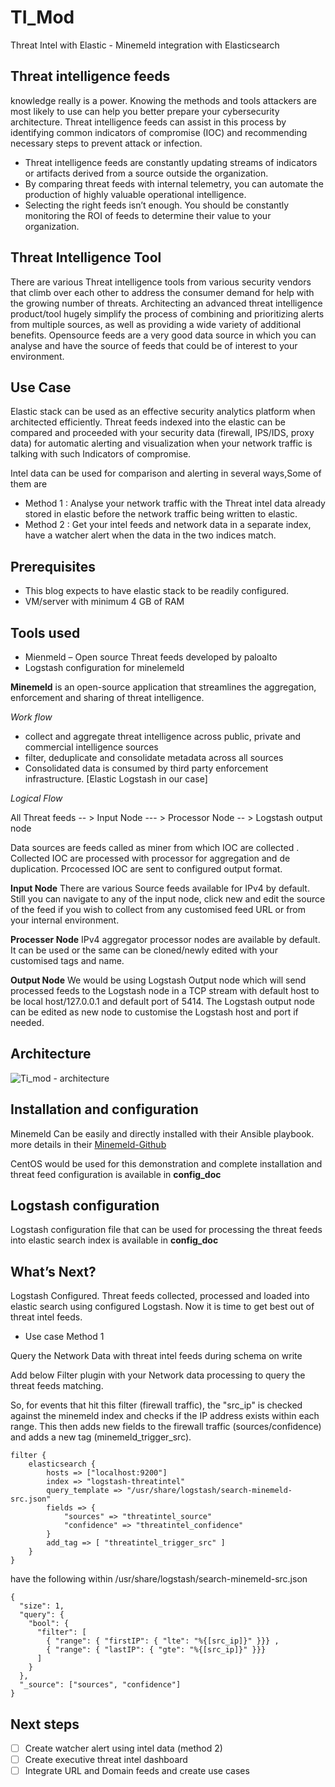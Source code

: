 ﻿# TI_Mod
Threat Intel with Elastic - Minemeld integration with Elasticsearch

## Threat intelligence feeds

knowledge really is a power. Knowing the methods and tools attackers are most likely to use can help you better prepare your cybersecurity architecture.  Threat intelligence feeds can assist in this process by identifying common indicators of compromise (IOC) and recommending necessary steps to prevent attack or infection.
* Threat intelligence feeds are constantly updating streams of indicators or artifacts derived from a source outside the organization.
* By comparing threat feeds with internal telemetry, you can automate the production of highly valuable operational intelligence.
* Selecting the right feeds isn’t enough. You should be constantly monitoring the ROI of feeds to determine their value to your organization.

## Threat Intelligence Tool

There are various Threat intelligence tools from various security vendors that climb over each other to address the consumer demand for help with the growing number of threats. Architecting an advanced threat intelligence product/tool hugely simplify the process of combining and prioritizing alerts from multiple sources, as well as providing a wide variety of additional benefits.
Opensource feeds are a very good data source in which you can analyse and have the source of feeds that could be of interest to your environment. 

## Use Case

Elastic stack can be used as an effective security analytics platform when architected efficiently.  Threat feeds indexed into the elastic can be compared and proceeded with your security data (firewall, IPS/IDS, proxy data) for automatic alerting and visualization when your network traffic is talking with such Indicators of compromise. 

Intel data can be used for comparison and alerting in several ways,Some of them are

* Method 1 :  Analyse your network traffic with the Threat intel data already stored in elastic before the network traffic being written to elastic.
* Method 2 :  Get your intel feeds and network data in a separate index, have a watcher alert when the data in the two indices match.

## Prerequisites

* This blog expects to have elastic stack to be readily configured.
* VM/server with minimum 4 GB of RAM

## Tools used

* Mienmeld – Open source Threat feeds developed by paloalto
* Logstash configuration for minelemeld

**Minemeld** is an open-source application that streamlines the aggregation, enforcement and sharing of threat intelligence. 

 *Work flow* 
* collect and aggregate threat intelligence across public, private and commercial intelligence sources
* filter, deduplicate and consolidate metadata across all sources
* Consolidated data is consumed by third party enforcement infrastructure. [Elastic Logstash in our case]

*Logical Flow*

All Threat feeds -- > Input Node --- > Processor Node -- > Logstash output node 

Data sources are feeds called as miner from which IOC are collected . Collected IOC are processed with processor for aggregation and de duplication. Prcocessed IOC are sent to configured output format.

**Input Node**
There are various Source feeds available for IPv4 by default.  Still you can navigate to any of the input node, click new and edit the source of the feed if you wish to collect from any customised feed URL or from your internal environment.

**Processer Node**
IPv4 aggregator processor nodes are available by default. It can be used or the same can be cloned/newly edited with your customised tags and name. 

**Output Node**
We would be using Logstash Output node which will send processed feeds to the Logstash node in a TCP stream with default host to be local host/127.0.0.1 and default port of 5414.
The Logstash output node can be edited as new node to customise the Logstash host and port if needed. 

## Architecture

![Ti_mod - architecture](https://user-images.githubusercontent.com/40884455/56400362-2062db00-6286-11e9-8c6f-5422c75bae7b.JPG)

## Installation and configuration

Minemeld Can be easily and directly installed with their Ansible playbook.  more details in their [Minemeld-Github](https://github.com/PaloAltoNetworks/minemeld-ansible)

CentOS would be used for this demonstration and complete installation and threat feed configuration is available in **config_doc**

## Logstash configuration

Logstash configuration file that can be used for processing the threat feeds into elastic search index is available in **config_doc**

## What’s Next?

Logstash Configured. Threat feeds collected, processed and loaded into elastic search using configured Logstash. Now it is time to get best out of threat intel feeds.

* Use case Method 1

Query the Network Data with threat intel feeds during schema on write

Add below Filter plugin with your Network data processing to query the threat feeds matching.

So, for events that hit this filter (firewall traffic), the "src_ip" is checked against the minemeld index and checks if the IP address exists within each range. This then adds new fields to the firewall traffic (sources/confidence) and adds a new tag (minemeld_trigger_src).

```
filter {
    elasticsearch {
        hosts => ["localhost:9200"]
        index => "logstash-threatintel"
        query_template => "/usr/share/logstash/search-minemeld-src.json"
        fields => {
            "sources" => "threatintel_source"
            "confidence" => "threatintel_confidence"
        }
        add_tag => [ "threatintel_trigger_src" ]
    }
}
```

have the following within /usr/share/logstash/search-minemeld-src.json


```
{
  "size": 1,
  "query": {
    "bool": {
      "filter": [
        { "range": { "firstIP": { "lte": "%{[src_ip]}" }}} ,
        { "range": { "lastIP": { "gte": "%{[src_ip]}" }}}
      ]
    }
  },
  "_source": ["sources", "confidence"]
}
```

## Next steps

- [ ] Create watcher alert using intel data (method 2)
- [ ] Create executive threat intel dashboard
- [ ] Integrate URL and Domain feeds and create use cases
